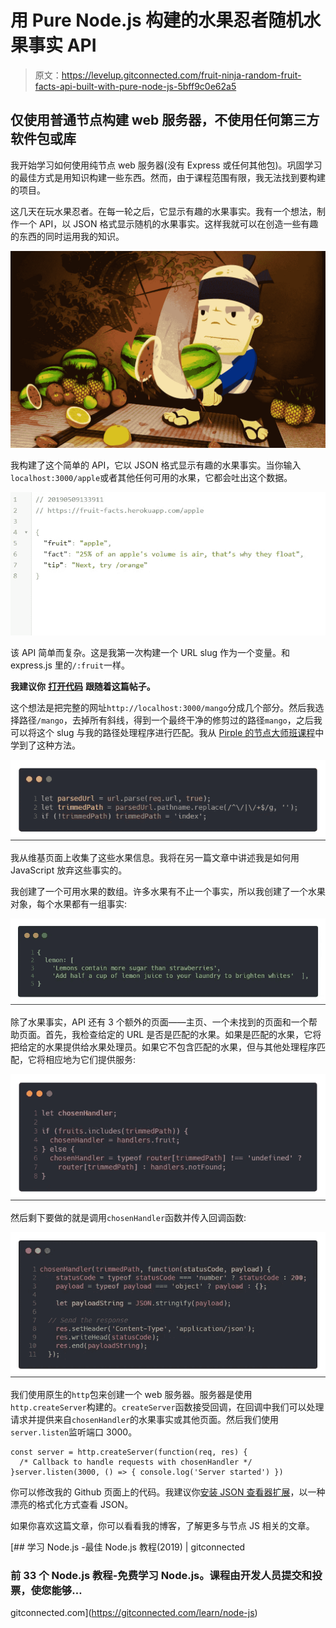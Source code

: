 # 用 Pure Node.js 构建的水果忍者随机水果事实 API

> 原文：<https://levelup.gitconnected.com/fruit-ninja-random-fruit-facts-api-built-with-pure-node-js-5bff9c0e62a5>

## 仅使用普通节点构建 web 服务器，不使用任何第三方软件包或库

我开始学习如何使用纯节点 web 服务器(没有 Express 或任何其他包)。巩固学习的最佳方式是用知识构建一些东西。然而，由于课程范围有限，我无法找到要构建的项目。

这几天在玩水果忍者。在每一轮之后，它显示有趣的水果事实。我有一个想法，制作一个 API，以 JSON 格式显示随机的水果事实。这样我就可以在创造一些有趣的东西的同时运用我的知识。

![](img/56d93d1d1d63cb3bfa41ae0d250f450d.png)

我构建了这个简单的 API，它以 JSON 格式显示有趣的水果事实。当你输入`localhost:3000/apple`或者其他任何可用的水果，它都会吐出这个数据。

![](img/311ebb554d84fb00f3d95c52ed2a310a.png)

该 API 简单而复杂。这是我第一次构建一个 URL slug 作为一个变量。和 express.js 里的`/:fruit`一样。

**我建议你** [**打开代码**](https://github.com/TamalAnwar/fruit-facts/blob/master/index.js) **跟随着这篇帖子。**

这个想法是把完整的网址`http://localhost:3000/mango`分成几个部分。然后我选择路径`/mango`，去掉所有斜线，得到一个最终干净的修剪过的路径`mango`，之后我可以将这个 slug 与我的路径处理程序进行匹配。我从 [Pirple 的节点大师班课程](https://pirple.thinkific.com/courses/the-nodejs-master-class)中学到了这种方法。

![](img/6594c6625c4c2847bb953c42e46b5ff9.png)

我从维基页面上收集了这些水果信息。我将在另一篇文章中讲述我是如何用 JavaScript 放弃这些事实的。

我创建了一个可用水果的数组。许多水果有不止一个事实，所以我创建了一个水果对象，每个水果都有一组事实:

![](img/8ecc32cf06677eed1b4807fa13f739c5.png)

除了水果事实，API 还有 3 个额外的页面——主页、一个未找到的页面和一个帮助页面。首先，我检查给定的 URL 是否是匹配的水果。如果是匹配的水果，它将把给定的水果提供给水果处理员。如果它不包含匹配的水果，但与其他处理程序匹配，它将相应地为它们提供服务:

![](img/ff0d5cffaf3c38fe554ee1aa2f57e502.png)

然后剩下要做的就是调用`chosenHandler`函数并传入回调函数:

![](img/2a49a9b6dc5c2f12cd85bb04e96d28cc.png)

我们使用原生的`http`包来创建一个 web 服务器。服务器是使用`http.createServer`构建的。`createServer`函数接受回调，在回调中我们可以处理请求并提供来自`chosenHandler`的水果事实或其他页面。然后我们使用`server.listen`监听端口 3000。

```
const server = http.createServer(function(req, res) { 
  /* Callback to handle requests with chosenHandler */
}server.listen(3000, () => { console.log('Server started') })
```

你可以修改我的 Github 页面上的代码。我建议你[安装 JSON 查看器扩展](https://chrome.google.com/webstore/detail/json-viewer/gbmdgpbipfallnflgajpaliibnhdgobh)，以一种漂亮的格式化方式查看 JSON。

如果你喜欢这篇文章，你可以看看我的博客，了解更多与节点 JS 相关的文章。

[](https://gitconnected.com/learn/node-js) [## 学习 Node.js -最佳 Node.js 教程(2019) | gitconnected

### 前 33 个 Node.js 教程-免费学习 Node.js。课程由开发人员提交和投票，使您能够…

gitconnected.com](https://gitconnected.com/learn/node-js)